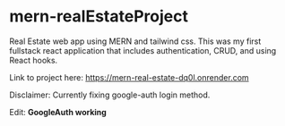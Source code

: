 # mern-realEstateProject
Real Estate web app using MERN and tailwind css. This was my first fullstack react application that includes authentication, CRUD, and using React hooks.

Link to project here: https://mern-real-estate-dq0l.onrender.com

Disclaimer: Currently fixing google-auth login method.

Edit: **GoogleAuth working**
